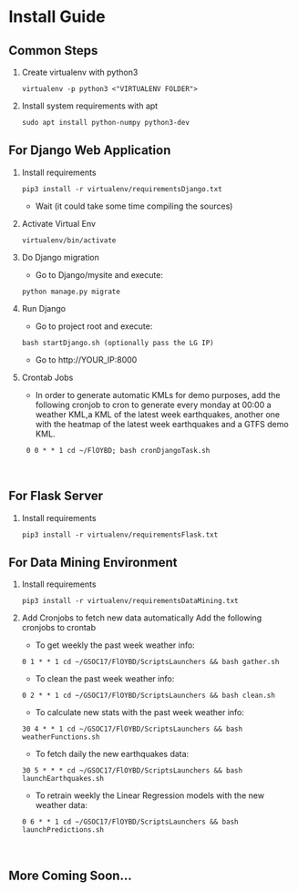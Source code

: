# Install Guide
## Common Steps
1. Create virtualenv with python3
    
   ```
   virtualenv -p python3 <"VIRTUALENV FOLDER">
   ```
2. Install system requirements with apt
   
   ```
   sudo apt install python-numpy python3-dev
   ```
## For Django Web Application
1. Install requirements

   ```
   pip3 install -r virtualenv/requirementsDjango.txt
   ```
   * Wait (it could take some time compiling the sources)
2. Activate Virtual Env
   
   ``` 
   virtualenv/bin/activate
   ```
3. Do Django migration
   * Go to Django/mysite and execute:
   ```
   python manage.py migrate
   ```
4. Run Django
   * Go to project root and execute:
   ```
   bash startDjango.sh (optionally pass the LG IP)
   ```
   * Go to http://YOUR_IP:8000
5. Crontab Jobs
    * In order to generate automatic KMLs for demo purposes, add the following cronjob to cron to generate every monday at  00:00 a weather KML,a KML of the latest week earthquakes, another one with the heatmap of the latest week earthquakes and a GTFS demo KML.
    ```
     0 0 * * 1 cd ~/FlOYBD; bash cronDjangoTask.sh
    ```
   
## For Flask Server
1. Install requirements

   ```
   pip3 install -r virtualenv/requirementsFlask.txt
   ```
   
## For Data Mining Environment
1. Install requirements
  
   ```
   pip3 install -r virtualenv/requirementsDataMining.txt
   ```
   
2. Add Cronjobs to fetch new data automatically
    Add the following cronjobs to crontab
    * To get weekly the past week weather info:
    
    ```
    0 1 * * 1 cd ~/GSOC17/FlOYBD/ScriptsLaunchers && bash gather.sh
    ```
    * To clean the past week weather info:
    
    ```
    0 2 * * 1 cd ~/GSOC17/FlOYBD/ScriptsLaunchers && bash clean.sh
    ```
    * To calculate new stats with the past week weather info:
    
    ```
    30 4 * * 1 cd ~/GSOC17/FlOYBD/ScriptsLaunchers && bash weatherFunctions.sh
    ```
    * To fetch daily the new earthquakes data:
    
    ```
    30 5 * * * cd ~/GSOC17/FlOYBD/ScriptsLaunchers && bash launchEarthquakes.sh
    ```
    * To retrain weekly the Linear Regression models with the new weather data:
    
    ```
    0 6 * * 1 cd ~/GSOC17/FlOYBD/ScriptsLaunchers && bash launchPredictions.sh
    ```
    
    
##  More Coming Soon...
